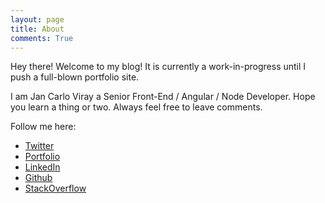 ```yaml
---
layout: page
title: About
comments: True
---
```


<p class="message">Hey there! Welcome to my blog! It is currently a work-in-progress until I push a full-blown portfolio site.</p>

I am Jan Carlo Viray a Senior Front-End / Angular / Node Developer. Hope you learn a thing or two. Always feel free to leave comments.

Follow me here:

* <a href="http://twitter.com/jancarloviray" target="_blank">Twitter</a>
* <a href="http://jcviray.com" target="_blank">Portfolio</a>
* <a href="http://www.linkedin.com/in/jancarloviray" target="_blank">LinkedIn</a>
* <a href="https://github.com/jancarloviray" target="_blank">Github</a>
* <a href="http://stackoverflow.com/users/985895/jan-carlo-viray" target="_blank">StackOverflow</a>

